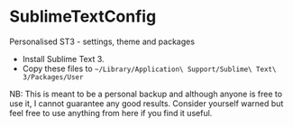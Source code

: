 # SublimeTextConfig
Personalised ST3 - settings, theme and packages

  * Install Sublime Text 3.
  * Copy these files to `~/Library/Application\ Support/Sublime\ Text\ 3/Packages/User`

NB: This is meant to be a personal backup and although anyone is free to use it, I cannot guarantee any good results. Consider yourself warned but feel free to use anything from here if you find it useful.
